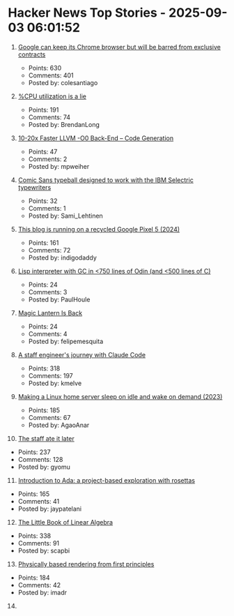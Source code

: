 # Hacker News Top Stories - 2025-09-03 06:01:52

1. [Google can keep its Chrome browser but will be barred from exclusive contracts](https://www.cnbc.com/2025/09/02/google-antitrust-search-ruling.html)
   - Points: 630
   - Comments: 401
   - Posted by: colesantiago

2. [%CPU utilization is a lie](https://www.brendanlong.com/cpu-utilization-is-a-lie.html)
   - Points: 191
   - Comments: 74
   - Posted by: BrendanLong

3. [10-20x Faster LLVM -O0 Back-End – Code Generation](https://discourse.llvm.org/t/tpde-llvm-10-20x-faster-llvm-o0-back-end/86664)
   - Points: 47
   - Comments: 2
   - Posted by: mpweiher

4. [Comic Sans typeball designed to work with the IBM Selectric typewriters](https://www.printables.com/model/441233-comic-sans-typeball-for-the-ibm-selectric-typewrit)
   - Points: 32
   - Comments: 1
   - Posted by: Sami_Lehtinen

5. [This blog is running on a recycled Google Pixel 5 (2024)](https://blog.ctms.me/posts/2024-08-29-running-this-blog-on-a-pixel-5/)
   - Points: 161
   - Comments: 72
   - Posted by: indigodaddy

6. [Lisp interpreter with GC in <750 lines of Odin (and <500 lines of C)](https://github.com/krig/LISP)
   - Points: 24
   - Comments: 3
   - Posted by: PaulHoule

7. [Magic Lantern Is Back](https://www.magiclantern.fm/forum/index.php?topic=27315.0)
   - Points: 24
   - Comments: 4
   - Posted by: felipemesquita

8. [A staff engineer's journey with Claude Code](https://www.sanity.io/blog/first-attempt-will-be-95-garbage)
   - Points: 318
   - Comments: 197
   - Posted by: kmelve

9. [Making a Linux home server sleep on idle and wake on demand (2023)](https://dgross.ca/blog/linux-home-server-auto-sleep)
   - Points: 185
   - Comments: 67
   - Posted by: AgaoAnar

10. [The staff ate it later](https://en.wikipedia.org/wiki/The_staff_ate_it_later)
   - Points: 237
   - Comments: 128
   - Posted by: gyomu

11. [Introduction to Ada: a project-based exploration with rosettas](https://blog.adacore.com/introduction-to-ada-a-project-based-exploration-with-rosettas)
   - Points: 165
   - Comments: 41
   - Posted by: jaypatelani

12. [The Little Book of Linear Algebra](https://github.com/the-litte-book-of/linear-algebra)
   - Points: 338
   - Comments: 91
   - Posted by: scapbi

13. [Physically based rendering from first principles](https://imadr.me/pbr/)
   - Points: 184
   - Comments: 42
   - Posted by: imadr

14. [<template>: The Content Template element](https://developer.mozilla.org/en-US/docs/Web/HTML/Reference/Elements/template)
   - Points: 178
   - Comments: 58
   - Posted by: palmfacehn

15. [Static sites enable a good time travel experience](https://hamatti.org/posts/static-sites-enable-a-good-time-travel-experience/)
   - Points: 163
   - Comments: 38
   - Posted by: speckx

16. [Zig Software Foundation 2025 Financial Report and Fundraiser](https://ziglang.org/news/2025-financials/)
   - Points: 68
   - Comments: 15
   - Posted by: smlavine

17. ['World Models,' an old idea in AI, mount a comeback](https://www.quantamagazine.org/world-models-an-old-idea-in-ai-mount-a-comeback-20250902/)
   - Points: 163
   - Comments: 61
   - Posted by: warrenm

18. [Launch HN: Datafruit (YC S25) – AI for DevOps](undefined)
   - Points: 54
   - Comments: 35
   - Posted by: nickpapciak

19. [Show HN: LightCycle, a FOSS game in Rust based on Tron](https://github.com/Tortured-Metaphor/LightCycle)
   - Points: 24
   - Comments: 8
   - Posted by: DavidCanHelp

20. [Untangling the myths and mysteries of Dvorak and QWERTY (2023)](https://aresluna.org/the-primitive-tortureboard/)
   - Points: 54
   - Comments: 69
   - Posted by: kens

21. [Take something you don’t like and try to like it](https://dynomight.net/liking/)
   - Points: 192
   - Comments: 153
   - Posted by: surprisetalk

22. [Triangle Grids](https://kvachev.com/blog/posts/triangular-grid/)
   - Points: 54
   - Comments: 8
   - Posted by: Bogdanp

23. [Indices, not Pointers](https://joegm.github.io/blog/indices-not-pointers/)
   - Points: 49
   - Comments: 28
   - Posted by: vitalnodo

24. [Still Asking: How Good Are Query Optimizers, Really? [pdf]](https://www.vldb.org/pvldb/vol18/p5531-viktor.pdf)
   - Points: 37
   - Comments: 9
   - Posted by: matt_d

25. [What happens during startup?](https://eclecticlight.co/2025/08/29/what-happens-during-startup/)
   - Points: 40
   - Comments: 3
   - Posted by: colinprince

26. [Vijaye Raji to become CTO of Applications with acquisition of Statsig](https://openai.com/index/vijaye-raji-to-become-cto-of-applications-with-acquisition-of-statsig/)
   - Points: 156
   - Comments: 61
   - Posted by: tosh

27. [Toronto’s network of pedestrian tunnels](https://www.worksinprogress.news/p/torontos-underground-labyrinth)
   - Points: 197
   - Comments: 144
   - Posted by: bensouthwood

28. [Show HN: We built an open-source alternative to expensive pair programming apps](https://github.com/gethopp/hopp)
   - Points: 17
   - Comments: 4
   - Posted by: konsalexee

29. [Anthropic raises $13B Series F](https://www.anthropic.com/news/anthropic-raises-series-f-at-usd183b-post-money-valuation)
   - Points: 530
   - Comments: 529
   - Posted by: meetpateltech

30. [Python has had async for 10 years – why isn't it more popular?](https://tonybaloney.github.io/posts/why-isnt-python-async-more-popular.html)
   - Points: 262
   - Comments: 241
   - Posted by: willm

